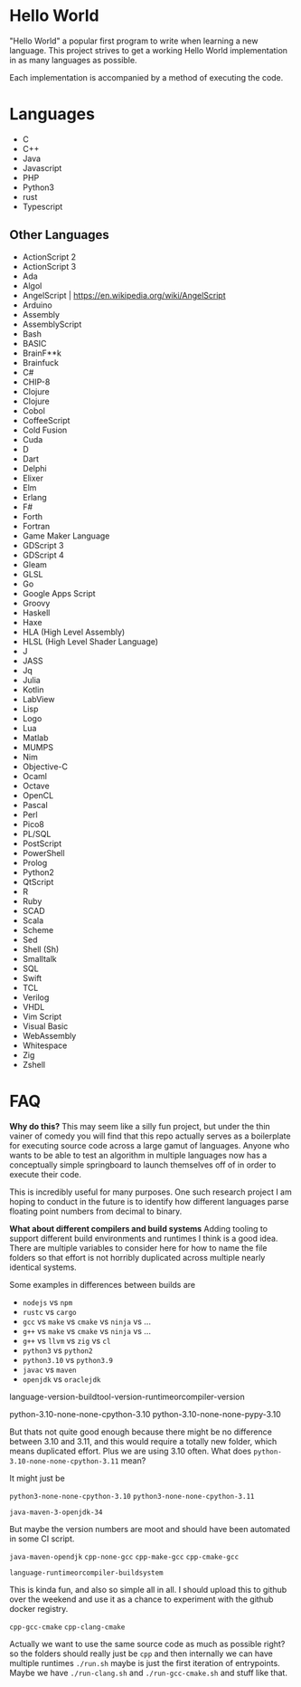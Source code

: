 Hello World
================================================================================

"Hello World" a popular first program to write when learning a new language. This project strives to get a working Hello World implementation in as many languages as possible.

Each implementation is accompanied by a method of executing the code.




Languages
================================================================================
* C
* C++
* Java
* Javascript
* PHP
* Python3
* rust
* Typescript


Other Languages
--------------------------------------------------------------------------------
* ActionScript 2
* ActionScript 3
* Ada
* Algol
* AngelScript | https://en.wikipedia.org/wiki/AngelScript
* Arduino
* Assembly
* AssemblyScript
* Bash
* BASIC
* BrainF\*\*k
* Brainfuck
* C#
* CHIP-8
* Clojure
* Clojure
* Cobol
* CoffeeScript
* Cold Fusion
* Cuda
* D
* Dart
* Delphi
* Elixer
* Elm
* Erlang
* F#
* Forth
* Fortran
* Game Maker Language
* GDScript 3
* GDScript 4
* Gleam
* GLSL
* Go
* Google Apps Script
* Groovy
* Haskell
* Haxe
* HLA (High Level Assembly)
* HLSL (High Level Shader Language)
* J
* JASS
* Jq
* Julia
* Kotlin
* LabView
* Lisp
* Logo
* Lua
* Matlab
* MUMPS
* Nim
* Objective-C
* Ocaml
* Octave
* OpenCL
* Pascal
* Perl
* Pico8
* PL/SQL
* PostScript
* PowerShell
* Prolog
* Python2
* QtScript
* R
* Ruby
* SCAD
* Scala
* Scheme
* Sed
* Shell (Sh)
* Smalltalk
* SQL
* Swift
* TCL
* Verilog
* VHDL
* Vim Script
* Visual Basic
* WebAssembly
* Whitespace
* Zig
* Zshell


FAQ
================================================================================

**Why do this?** This may seem like a silly fun project, but under the thin vainer of comedy you will find that this repo actually serves as a boilerplate for executing source code across a large gamut of languages. Anyone who wants to be able to test an algorithm in multiple languages now has a conceptually simple springboard to launch themselves off of in order to execute their code.

This is incredibly useful for many purposes. One such research project I am hoping to conduct in the future is to identify how different languages parse floating point numbers from decimal to binary.


**What about different compilers and build systems** Adding tooling to support different build environments and runtimes I think is a good idea. There are multiple variables to consider here for how to name the file folders so that effort is not horribly duplicated across multiple nearly identical systems.

Some examples in differences between builds are
* `nodejs` vs `npm`
* `rustc` vs `cargo`
* `gcc` vs `make` vs `cmake` vs `ninja` vs ...
* `g++` vs `make` vs `cmake` vs `ninja` vs ...
* `g++` vs `llvm` vs `zig` vs `cl`
* `python3` vs `python2`
* `python3.10` vs `python3.9`
* `javac` vs `maven`
* `openjdk` vs `oraclejdk`


language-version-buildtool-version-runtimeorcompiler-version


python-3.10-none-none-cpython-3.10
python-3.10-none-none-pypy-3.10


But thats not quite good enough because there might be no difference between 3.10 and 3.11, and this would require a totally new folder, which means duplicated effort. Plus we are using 3.10 often. What does `python-3.10-none-none-cpython-3.11` mean?

It might just be

`python3-none-none-cpython-3.10`
`python3-none-none-cpython-3.11`


`java-maven-3-openjdk-34`

But maybe the version numbers are moot and should have been automated in some CI script.

`java-maven-opendjk`
`cpp-none-gcc`
`cpp-make-gcc`
`cpp-cmake-gcc`


`language-runtimeorcompiler-buildsystem`







This is kinda fun, and also so simple all in all. I should upload this to github over the weekend and use it as a chance to experiment with the github docker registry.



`cpp-gcc-cmake`
`cpp-clang-cmake`


Actually we want to use the same source code as much as possible right?
so the folders should really just be `cpp`
and then internally we can have multiple runtimes `./run.sh` maybe is just the first iteration of entrypoints. Maybe we have `./run-clang.sh` and `./run-gcc-cmake.sh` and stuff like that.